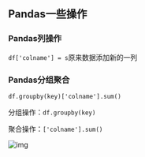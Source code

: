 ## Pandas一些操作

### Pandas列操作

`df['colname'] = s`原来数据添加新的一列

### Pandas分组聚合

`df.groupby(key)['colname'].sum()`

分组操作：`df.groupby(key)`

聚合操作：`['colname'].sum()`

![img](https://adamyide-1256435674.cos.ap-shanghai.myqcloud.com/2020-12-13-183323.png)

